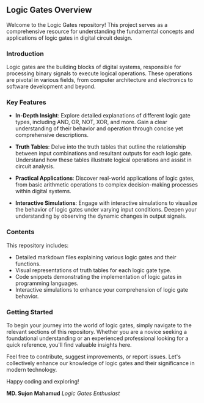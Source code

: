 ## Logic Gates Overview

Welcome to the Logic Gates repository! This project serves as a comprehensive resource for understanding the fundamental concepts and applications of logic gates in digital circuit design.

### Introduction

Logic gates are the building blocks of digital systems, responsible for processing binary signals to execute logical operations. These operations are pivotal in various fields, from computer architecture and electronics to software development and beyond.

### Key Features

- **In-Depth Insight**: Explore detailed explanations of different logic gate types, including AND, OR, NOT, XOR, and more. Gain a clear understanding of their behavior and operation through concise yet comprehensive descriptions.

- **Truth Tables**: Delve into the truth tables that outline the relationship between input combinations and resultant outputs for each logic gate. Understand how these tables illustrate logical operations and assist in circuit analysis.

- **Practical Applications**: Discover real-world applications of logic gates, from basic arithmetic operations to complex decision-making processes within digital systems.

- **Interactive Simulations**: Engage with interactive simulations to visualize the behavior of logic gates under varying input conditions. Deepen your understanding by observing the dynamic changes in output signals.

### Contents

This repository includes:

- Detailed markdown files explaining various logic gates and their functions.
- Visual representations of truth tables for each logic gate type.
- Code snippets demonstrating the implementation of logic gates in programming languages.
- Interactive simulations to enhance your comprehension of logic gate behavior.

### Getting Started

To begin your journey into the world of logic gates, simply navigate to the relevant sections of this repository. Whether you are a novice seeking a foundational understanding or an experienced professional looking for a quick reference, you'll find valuable insights here.

Feel free to contribute, suggest improvements, or report issues. Let's collectively enhance our knowledge of logic gates and their significance in modern technology.

Happy coding and exploring!

**MD. Sujon Mahamud**
*Logic Gates Enthusiast*
